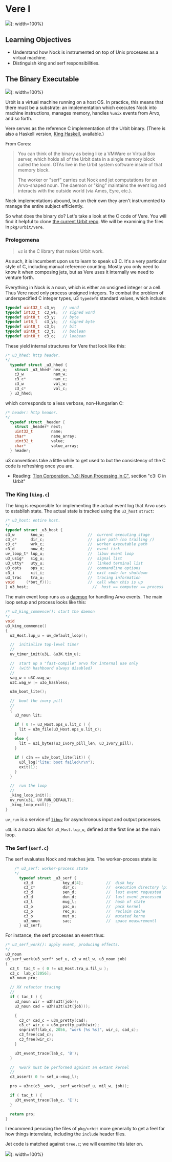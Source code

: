 #   Vere I

![](../img/35-header-comet-0.png){: width=100%}

##  Learning Objectives

- Understand how Nock is instrumented on top of Unix processes as a virtual machine.
- Distinguish king and serf responsibilities.


##  The Binary Executable

![](../img/35-header-comet-1.png){: width=100%}

Urbit is a virtual machine running on a host OS.  In practice, this means that there must be a substrate:  an implementation which executes Nock into machine instructions, manages memory, handles `%unix` events from Arvo, and so forth.

Vere serves as the reference C implementation of the Urbit binary.  (There is also a Haskell version, [King Haskell](https://groups.google.com/a/urbit.org/g/dev/c/9BAG1TbA3nI/m/lWFhr4C3BwAJ), available.)

From Cores:

> You can think of the binary as being like a VMWare or Virtual Box server, which holds all of the Urbit data in a single memory block called the loom.  OTAs live in the Urbit system software inside of that memory block.
>
> The worker or "serf" carries out Nock and jet computations for an Arvo-shaped noun.  The daemon or "king" maintains the event log and interacts with the outside world (via Ames, Eyre, etc.).

Nock implementations abound, but on their own they aren't instrumented to manage the entire subject efficiently.

So what does the binary do?  Let's take a look at the C code of Vere.  You will find it helpful to clone [the current Urbit repo](https://github.com/urbit/urbit/).  We will be examining the files in `pkg/urbit/vere`.

### Prolegomena

> `u3` is the C library that makes Urbit work.

As such, it is incumbent upon us to learn to speak u3 C.  It's a very particular style of C, including manual reference counting.  Mostly you only need to know it when composing jets, but as Vere uses it internally we need to venture forth.

Everything in Nock is a noun, which is either an unsigned integer or a cell.  Thus Vere need only process unsigned integers.  To combat the problem of underspecified C integer types, u3 `typedef`s standard values, which include:

```c
typedef uint32_t c3_w;   // word
typedef int32_t  c3_ws;  // signed word
typedef uint8_t  c3_y;   // byte
typedef int8_t   c3_ys;  // signed byte
typedef uint8_t  c3_b;   // bit
typedef uint8_t  c3_t;   // boolean
typedef uint8_t  c3_o;   // loobean
```

These yield internal structures for Vere that look like this:

```c
/* u3_hhed: http header.
*/
  typedef struct _u3_hhed {
    struct _u3_hhed* nex_u;
    c3_w             nam_w;
    c3_c*            nam_c;
    c3_w             val_w;
    c3_c*            val_c;
  } u3_hhed;
```

which corresponds to a less verbose, non-Hungarian C:

```c
/* header: http header.
*/
  typedef struct _header {
    struct _header* next;
    uint32_t        name;
    char*           name_array;
    uint32_t        value;
    char*           value_array;
  } header;
```

u3 conventions take a little while to get used to but the consistency of the C code is refreshing once you are.

- Reading: [Tlon Corporation, "u3:  Noun Processing in C"](https://github.com/urbit/urbit/blob/master/doc/spec/u3.md), section "c3:  C in Urbit"

### The King (`king.c`)

The king is responsible for implementing the actual event log that Arvo uses to establish state.  The actual state is tracked using the `u3_host` `struct`:

```c
/* u3_host: entire host.
*/
typedef struct _u3_host {
c3_w       kno_w;                   //  current executing stage
c3_c*      dir_c;                   //  pier path (no trailing /)
c3_c*      wrk_c;                   //  worker executable path
c3_d       now_d;                   //  event tick
uv_loop_t* lup_u;                   //  libuv event loop
u3_usig*   sig_u;                   //  signal list
u3_utty*   uty_u;                   //  linked terminal list
u3_opts    ops_u;                   //  commandline options
c3_i       xit_i;                   //  exit code for shutdown
u3_trac    tra_u;                   //  tracing information
void     (*bot_f)();                //  call when chis is up
} u3_host;                            //  host == computer == process
```

The main event loop runs as a [daemon](https://en.wikipedia.org/wiki/Daemon_%28computing%29) for handling Arvo events.  The main loop setup and process looks like this:

```c
/* u3_king_commence(): start the daemon
*/
void
u3_king_commence()
{
  u3_Host.lup_u = uv_default_loop();

  //  initialize top-level timer
  //
  uv_timer_init(u3L, &u3K.tim_u);

  //  start up a "fast-compile" arvo for internal use only
  //  (with hashboard always disabled)
  //
  sag_w = u3C.wag_w;
  u3C.wag_w |= u3o_hashless;

  u3m_boot_lite();

  //  boot the ivory pill
  //
  {
    u3_noun lit;

    if ( 0 != u3_Host.ops_u.lit_c ) {
      lit = u3m_file(u3_Host.ops_u.lit_c);
    }
    else {
      lit = u3i_bytes(u3_Ivory_pill_len, u3_Ivory_pill);
    }

    if ( c3n == u3v_boot_lite(lit)) {
      u3l_log("lite: boot failed\r\n");
      exit(1);
    }
  }

  //  run the loop
  //
  _king_loop_init();
  uv_run(u3L, UV_RUN_DEFAULT);
  _king_loop_exit();
}
```

`uv_run` is a service of [`libuv`](https://github.com/libuv/libuv) for asynchronous input and output processes.

`u3L` is a macro alias for `u3_Host.lup_u`, defined at the first line as the main loop.


### The Serf (`serf.c`)

The serf evaluates Nock and matches jets.  The worker-process state is:

```c
    /* u3_serf: worker-process state
    */
      typedef struct _u3_serf {
        c3_d             key_d[4];          //  disk key
        c3_c*            dir_c;             //  execution directory (pier)
        c3_d             sen_d;             //  last event requested
        c3_d             dun_d;             //  last event processed
        c3_l             mug_l;             //  hash of state
        c3_o             pac_o;             //  pack kernel
        c3_o             rec_o;             //  reclaim cache
        c3_o             mut_o;             //  mutated kerne
        u3_noun          sac;               //  space measurementl
      } u3_serf;

```

For instance, the serf processes an event thus:

```c
/* u3_serf_work(): apply event, producing effects.
*/
u3_noun
u3_serf_work(u3_serf* sef_u, c3_w mil_w, u3_noun job)
{
  c3_t  tac_t = ( 0 != u3_Host.tra_u.fil_u );
  c3_c  lab_c[2056];
  u3_noun pro;

  // XX refactor tracing
  //
  if ( tac_t ) {
    u3_noun wir = u3h(u3t(job));
    u3_noun cad = u3h(u3t(u3t(job)));

    {
      c3_c* cad_c = u3m_pretty(cad);
      c3_c* wir_c = u3m_pretty_path(wir);
      snprintf(lab_c, 2056, "work [%s %s]", wir_c, cad_c);
      c3_free(cad_c);
      c3_free(wir_c);
    }

    u3t_event_trace(lab_c, 'B');
  }

  //  %work must be performed against an extant kernel
  //
  c3_assert( 0 != sef_u->mug_l);

  pro = u3nc(c3__work, _serf_work(sef_u, mil_w, job));

  if ( tac_t ) {
    u3t_event_trace(lab_c, 'E');
  }

  return pro;
}
```

I recommend perusing the files of `pkg/urbit` more generally to get a feel for how things interrelate, including the `include` header files.

Jet code is matched against `tree.c`; we will examine this later on.

![](../img/35-header-comet-2.png){: width=100%}
